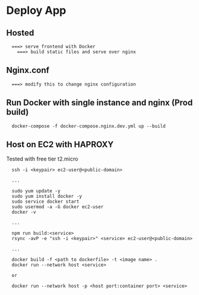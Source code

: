 # Deploy App

## Hosted

```
  ===> serve frontend with Docker
    ===> build static files and serve over nginx
```

##  Nginx.conf

```
  ===> modify this to change nginx configuration
```

## Run Docker with single instance and nginx (Prod build)

```
  docker-compose -f docker-compose.nginx.dev.yml up --build
```


## Host on EC2 with HAPROXY

Tested with free tier t2.micro

```
  ssh -i <keypair> ec2-user@<public-domain>

  ...

  sudo yum update -y
  sudo yum install docker -y
  sudo service docker start
  sudo usermod -a -G docker ec2-user
  docker -v

  ...

  npm run build:<service>
  rsync -avP -e "ssh -i <keypair>" <service> ec2-user@<public-domain>

  ...

  docker build -f <path to dockerfile> -t <image name> .  
  docker run --network host <service> 
  
  or

  docker run --network host -p <host port:container port> <service>
```